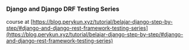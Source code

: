 ### Django and Django DRF Testing Series

course at [https://blog.perykun.xyz/tutorial/belajar-django-step-by-step/#django-and-django-rest-framework-testing-series](https://blog.perykun.xyz/tutorial/belajar-django-step-by-step/#django-and-django-rest-framework-testing-series)
